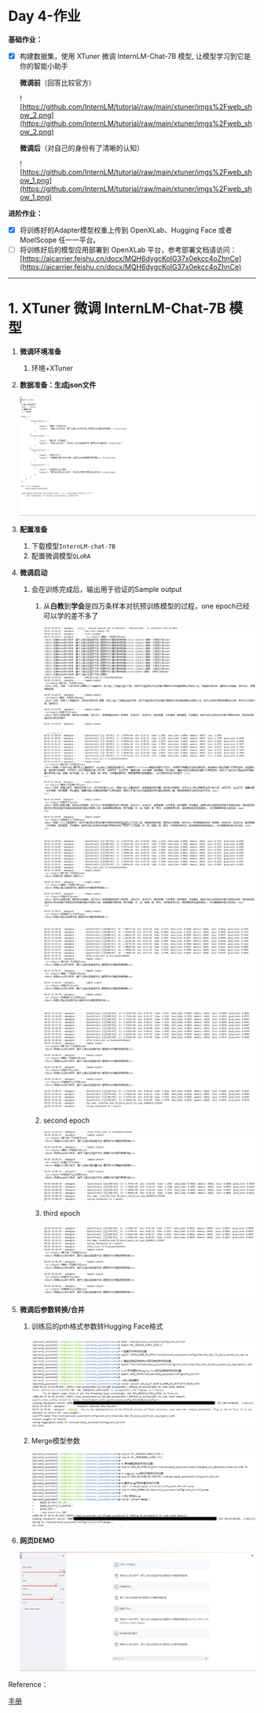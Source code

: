 # Day 4-作业

**基础作业：**

- [x]  构建数据集，使用 XTuner 微调 InternLM-Chat-7B 模型, 让模型学习到它是你的智能小助手
    
    **微调前**（回答比较官方）
    
    ![https://github.com/InternLM/tutorial/raw/main/xtuner/imgs%2Fweb_show_2.png](https://github.com/InternLM/tutorial/raw/main/xtuner/imgs%2Fweb_show_2.png)
    
    **微调后**（对自己的身份有了清晰的认知）
    
    ![https://github.com/InternLM/tutorial/raw/main/xtuner/imgs%2Fweb_show_1.png](https://github.com/InternLM/tutorial/raw/main/xtuner/imgs%2Fweb_show_1.png)
    

**进阶作业：**

- [x]  将训练好的Adapter模型权重上传到 OpenXLab、Hugging Face 或者 MoelScope 任一一平台。
- [ ]  将训练好后的模型应用部署到 OpenXLab 平台，参考部署文档请访问：[https://aicarrier.feishu.cn/docx/MQH6dygcKolG37x0ekcc4oZhnCe](https://aicarrier.feishu.cn/docx/MQH6dygcKolG37x0ekcc4oZhnCe)

---

# 1. XTuner 微调 InternLM-Chat-7B 模型

1. **微调环境准备**
    1. 环境+XTuner
2. **数据准备：生成json文件**
    
    ![Untitled](figs/d4_0/Untitled.png)
    
3. **配置准备**
    1. 下载模型`InternLM-chat-7B`
    2. 配置微调模型`QLoRA`
4. **微调启动**
    1. 会在训练完成后，输出用于验证的Sample output
        1. 从**白教**到**学会**是四万条样本对抗预训练模型的过程，one epoch已经可以学的差不多了
            
            ![Untitled](figs/d4_0/Untitled%201.png)
            
            ![Untitled](figs/d4_0/Untitled%202.png)
            
            ![Untitled](figs/d4_0/Untitled%203.png)
            
            ![Untitled](figs/d4_0/Untitled%204.png)
            
            ![Untitled](figs/d4_0/Untitled%205.png)
            
        2. second epoch
            
            ![Untitled](figs/d4_0/Untitled%206.png)
            
        3. third epoch
            
            ![Untitled](figs/d4_0/Untitled%207.png)
            
5. **微调后参数转换/合并**
    1. 训练后的pth格式参数转Hugging Face格式
        
        ![Untitled](figs/d4_0/Untitled%208.png)
        
    2. Merge模型参数
        
        ![Untitled](figs/d4_0/Untitled%209.png)
        
6. **网页DEMO**
    
    ![Untitled](figs/d4_0/Untitled%2010.png)
    

Reference：

[手册](https://github.com/InternLM/tutorial/blob/main/xtuner/self.md)